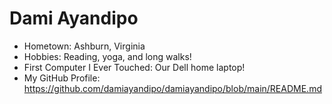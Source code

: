 # Dami Ayandipo


- Hometown: Ashburn, Virginia
- Hobbies: Reading, yoga, and long walks!
- First Computer I Ever Touched: Our Dell home laptop! 
- My GitHub Profile: https://github.com/damiayandipo/damiayandipo/blob/main/README.md
